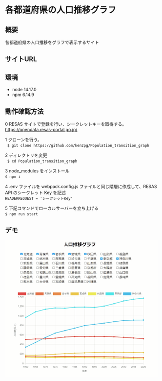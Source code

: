 # 各都道府県の人口推移グラフ

## 概要
各都道府県の人口推移をグラフで表示するサイト

## サイトURL

## 環境
- node 14.17.0
- npm 6.14.9

## 動作確認方法

0 RESAS サイトで登録を行い、シークレットキーを取得する。<br/>
https://opendata.resas-portal.go.jp/

1 クローンを行う。<br/>
` $ git clone https://github.com/ken2pg/Population_transition_graph`

2 ディレクトリを変更<br/>
` $ cd Population_transition_graph`

3 node_modules をインストール<br/>
`$ npm i`

4 .env ファイルを webpack.config.js ファイルと同じ階層に作成して、RESAS API のシークレット Key を記述<br/>
`HEADERREQUEST = 'シークレットKey'`

5 下記コマンドでローカルサーバーを立ち上げる<br/>
`$ npm run start`



## デモ
<img src=".\static\Videotogif.gif">